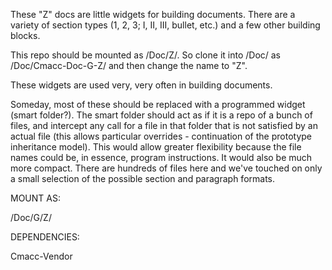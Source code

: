 These "Z" docs are little widgets for building documents.  There are a variety of section types (1, 2, 3; I, II, III, bullet, etc.) and a few other building blocks. 

This repo should be mounted as /Doc/Z/.  So clone it into /Doc/ as /Doc/Cmacc-Doc-G-Z/ and then change the name to "Z".   

These widgets are used very, very often in building documents.  

Someday, most of these should be replaced with a programmed widget (smart folder?).  The smart folder should act as if it is a repo of a bunch of files, and intercept any call for a file in that folder that is not satisfied by an actual file (this allows particular overrides - continuation of the prototype inheritance model). This would allow greater flexibility because the file names could be, in essence, program instructions.  It would also be much more compact.  There are hundreds of files here and we've touched on only a small selection of the possible section and paragraph formats.


MOUNT AS:

/Doc/G/Z/


DEPENDENCIES:

Cmacc-Vendor

